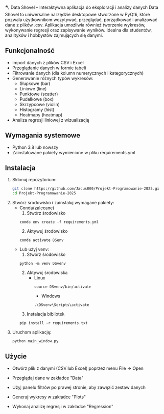 🪓 Data Shovel – Interaktywna aplikacja do eksploracji i analizy danych
Data Shovel to uniwersalne narzędzie desktopowe stworzone w PyQt6, które pozwala użytkownikom wczytywać, przeglądać, porządkować i analizować dane z plików .csv. Aplikacja umożliwia również tworzenie wykresów, wykonywanie regresji oraz zapisywanie wyników. Idealna dla studentów, analityków i hobbystów zajmujących się danymi.

## Funkcjonalność
- Import danych z plików CSV i Excel
- Przeglądanie danych w formie tabeli
- Filtrowanie danych (dla kolumn numerycznych i kategorycznych)
- Generowanie różnych typów wykresów:
  - Słupkowe (bar)
  - Liniowe (line)
  - Punktowe (scatter)
  - Pudełkowe (box)
  - Skrzypcowe (violin)
  - Histogramy (hist)
  - Heatmapy (heatmap)
- Analiza regresji liniowej z wizualizacją

## Wymagania systemowe

- Python 3.8 lub nowszy
- Zainstalowane pakiety wymienione w pliku requirements.yml

## Instalacja

1. Sklonuj repozytorium:
   ```bash
   git clone https://github.com/Jacus000/Projekt-Programowanie-2025.git
   cd Projekt-Programowanie-2025
   ```
2. Stwórz środowisko i zainstaluj wymagane pakiety:
    - Conda(zalecane) 
        1. Stwórz środowisko
        ```
        conda env create -f requirements.yml
        ```
        2. Aktywuj środowisko
        ```
        conda activate DSenv
        ```
    - Lub użyj venv:
      1. Stwórz środowisko
      ```
      python -m venv DSvenv
      ``` 
      2. Aktywuj środowiska
         - Linux
           ```
           source DSvenv/bin/activate
           ```
           - Windows
           ```
           .\DSvenv\Scripts\activate
           ```
      3. Instalacja bibliotek
      ```
      pip install -r requirements.txt
      ```
3. Uruchom aplikację: 
    ```bash
    python main_window.py
    ```

## Użycie
- Otwórz plik z danymi (CSV lub Excel) poprzez menu File → Open

- Przeglądaj dane w zakładce "Data"

- Użyj panelu filtrów po prawej stronie, aby zawęzić zestaw danych

- Generuj wykresy w zakładce "Plots"

- Wykonaj analizę regresji w zakładce "Regression"